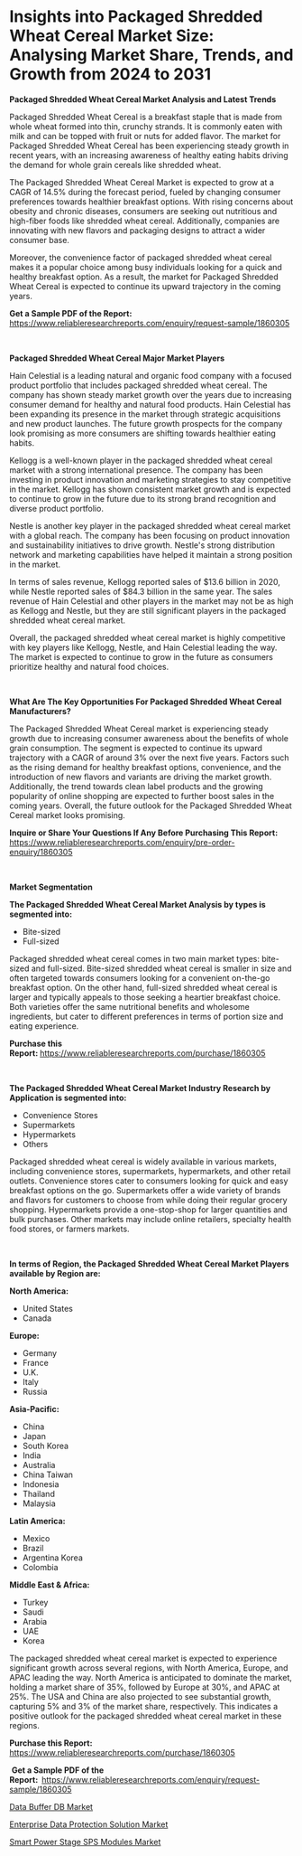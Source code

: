 <p><h1>Insights into Packaged Shredded Wheat Cereal Market Size: Analysing Market Share, Trends, and Growth from 2024 to 2031</h1></p><p><strong>Packaged Shredded Wheat Cereal Market Analysis and Latest Trends</strong></p>
<p><p>Packaged Shredded Wheat Cereal is a breakfast staple that is made from whole wheat formed into thin, crunchy strands. It is commonly eaten with milk and can be topped with fruit or nuts for added flavor. The market for Packaged Shredded Wheat Cereal has been experiencing steady growth in recent years, with an increasing awareness of healthy eating habits driving the demand for whole grain cereals like shredded wheat.</p><p>The Packaged Shredded Wheat Cereal Market is expected to grow at a CAGR of 14.5% during the forecast period, fueled by changing consumer preferences towards healthier breakfast options. With rising concerns about obesity and chronic diseases, consumers are seeking out nutritious and high-fiber foods like shredded wheat cereal. Additionally, companies are innovating with new flavors and packaging designs to attract a wider consumer base.</p><p>Moreover, the convenience factor of packaged shredded wheat cereal makes it a popular choice among busy individuals looking for a quick and healthy breakfast option. As a result, the market for Packaged Shredded Wheat Cereal is expected to continue its upward trajectory in the coming years.</p></p>
<p><strong>Get a Sample PDF of the Report:&nbsp;</strong> <a href="https://www.reliableresearchreports.com/enquiry/request-sample/1860305">https://www.reliableresearchreports.com/enquiry/request-sample/1860305</a></p>
<p>&nbsp;</p>
<p><strong>Packaged Shredded Wheat Cereal Major Market Players</strong></p>
<p><p>Hain Celestial is a leading natural and organic food company with a focused product portfolio that includes packaged shredded wheat cereal. The company has shown steady market growth over the years due to increasing consumer demand for healthy and natural food products. Hain Celestial has been expanding its presence in the market through strategic acquisitions and new product launches. The future growth prospects for the company look promising as more consumers are shifting towards healthier eating habits.</p><p>Kellogg is a well-known player in the packaged shredded wheat cereal market with a strong international presence. The company has been investing in product innovation and marketing strategies to stay competitive in the market. Kellogg has shown consistent market growth and is expected to continue to grow in the future due to its strong brand recognition and diverse product portfolio.</p><p>Nestle is another key player in the packaged shredded wheat cereal market with a global reach. The company has been focusing on product innovation and sustainability initiatives to drive growth. Nestle's strong distribution network and marketing capabilities have helped it maintain a strong position in the market.</p><p>In terms of sales revenue, Kellogg reported sales of $13.6 billion in 2020, while Nestle reported sales of $84.3 billion in the same year. The sales revenue of Hain Celestial and other players in the market may not be as high as Kellogg and Nestle, but they are still significant players in the packaged shredded wheat cereal market.</p><p>Overall, the packaged shredded wheat cereal market is highly competitive with key players like Kellogg, Nestle, and Hain Celestial leading the way. The market is expected to continue to grow in the future as consumers prioritize healthy and natural food choices.</p></p>
<p>&nbsp;</p>
<p><strong>What Are The Key Opportunities For Packaged Shredded Wheat Cereal Manufacturers?</strong></p>
<p><p>The Packaged Shredded Wheat Cereal market is experiencing steady growth due to increasing consumer awareness about the benefits of whole grain consumption. The segment is expected to continue its upward trajectory with a CAGR of around 3% over the next five years. Factors such as the rising demand for healthy breakfast options, convenience, and the introduction of new flavors and variants are driving the market growth. Additionally, the trend towards clean label products and the growing popularity of online shopping are expected to further boost sales in the coming years. Overall, the future outlook for the Packaged Shredded Wheat Cereal market looks promising.</p></p>
<p><strong>Inquire or Share Your Questions If Any Before Purchasing This Report:</strong> <a href="https://www.reliableresearchreports.com/enquiry/pre-order-enquiry/1860305">https://www.reliableresearchreports.com/enquiry/pre-order-enquiry/1860305</a></p>
<p>&nbsp;</p>
<p><strong>Market Segmentation</strong></p>
<p><strong>The Packaged Shredded Wheat Cereal Market Analysis by types is segmented into:</strong></p>
<p><ul><li>Bite-sized</li><li>Full-sized</li></ul></p>
<p><p>Packaged shredded wheat cereal comes in two main market types: bite-sized and full-sized. Bite-sized shredded wheat cereal is smaller in size and often targeted towards consumers looking for a convenient on-the-go breakfast option. On the other hand, full-sized shredded wheat cereal is larger and typically appeals to those seeking a heartier breakfast choice. Both varieties offer the same nutritional benefits and wholesome ingredients, but cater to different preferences in terms of portion size and eating experience.</p></p>
<p><strong>Purchase this Report:&nbsp;</strong><a href="https://www.reliableresearchreports.com/purchase/1860305">https://www.reliableresearchreports.com/purchase/1860305</a></p>
<p>&nbsp;</p>
<p><strong>The Packaged Shredded Wheat Cereal Market Industry Research by Application is segmented into:</strong></p>
<p><ul><li>Convenience Stores</li><li>Supermarkets</li><li>Hypermarkets</li><li>Others</li></ul></p>
<p><p>Packaged shredded wheat cereal is widely available in various markets, including convenience stores, supermarkets, hypermarkets, and other retail outlets. Convenience stores cater to consumers looking for quick and easy breakfast options on the go. Supermarkets offer a wide variety of brands and flavors for customers to choose from while doing their regular grocery shopping. Hypermarkets provide a one-stop-shop for larger quantities and bulk purchases. Other markets may include online retailers, specialty health food stores, or farmers markets.</p></p>
<p>&nbsp;</p>
<p><strong>In terms of Region, the Packaged Shredded Wheat Cereal Market Players available by Region are:</strong></p>
<p>
    <p> <strong> North America: </strong>
        <ul>
            <li>United States</li>
            <li>Canada</li>
        </ul>
        </p> 
    <p> <strong> Europe: </strong>
        <ul>
            <li>Germany</li>
            <li>France</li>
            <li>U.K.</li>
            <li>Italy</li>
            <li>Russia</li>
        </ul>
        </p> 
    <p> <strong> Asia-Pacific: </strong>
        <ul>
            <li>China</li>
            <li>Japan</li>
            <li>South Korea</li>
            <li>India</li>
            <li>Australia</li>
            <li>China Taiwan</li>
            <li>Indonesia</li>
            <li>Thailand</li>
            <li>Malaysia</li>
        </ul>
        </p> 
    <p> <strong> Latin America: </strong>
        <ul>
            <li>Mexico</li>
            <li>Brazil</li>
            <li>Argentina Korea</li>
            <li>Colombia</li>
        </ul>
        </p> 
    <p> <strong> Middle East & Africa: </strong>
        <ul>
            <li>Turkey</li>
            <li>Saudi</li>
            <li>Arabia</li>
            <li>UAE</li>
            <li>Korea</li>
        </ul>
    </p>
    </p>
<p><p>The packaged shredded wheat cereal market is expected to experience significant growth across several regions, with North America, Europe, and APAC leading the way. North America is anticipated to dominate the market, holding a market share of 35%, followed by Europe at 30%, and APAC at 25%. The USA and China are also projected to see substantial growth, capturing 5% and 3% of the market share, respectively. This indicates a positive outlook for the packaged shredded wheat cereal market in these regions.</p></p>
<p><strong>Purchase this Report: </strong><a href="https://www.reliableresearchreports.com/purchase/1860305">https://www.reliableresearchreports.com/purchase/1860305</a></p>
<p>&nbsp;<strong>Get a Sample PDF of the Report:&nbsp;&nbsp;</strong><a href="https://www.reliableresearchreports.com/enquiry/request-sample/1860305">https://www.reliableresearchreports.com/enquiry/request-sample/1860305</a></p>
<p><strong></strong></p>
<p><p><a href="https://www.linkedin.com/pulse/global-data-buffer-db-market-size-trends-insights-projections-bmb8f?trackingId=dqFxgO6Y4nnaad1KclUJZQ%3D%3D">Data Buffer DB Market</a></p><p><a href="https://www.linkedin.com/pulse/enterprise-data-protection-solution-market-size-global-industry-oju1f?trackingId=rVBnqsFS5e3RQ%2Fkm3TG2kQ%3D%3D">Enterprise Data Protection Solution Market</a></p><p><a href="https://www.linkedin.com/pulse/smart-power-stage-sps-modules-market-comprehensive-report-its-share-ry7mf?trackingId=zuhHozeiL4FWbv6p5tdSGA%3D%3D">Smart Power Stage SPS Modules Market</a></p></p>
